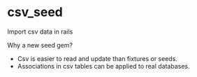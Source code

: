 # csv_seed
Import csv data in rails

Why a new seed gem?
- Csv is easier to read and update than fixtures or seeds.
- Associations in csv tables can be applied to real databases.
